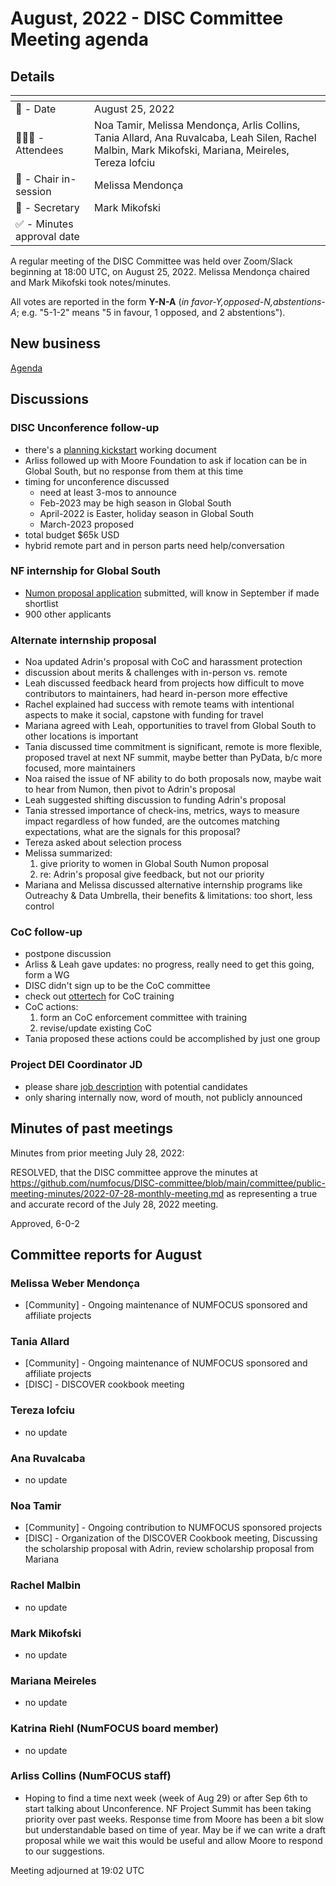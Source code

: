 # August, 2022 - DISC Committee Meeting agenda

## Details

| <!-- -->    | <!-- -->    |
|-----------|---|
| 📅 - Date | August 25, 2022 |
| 🙋🏽‍♀️ - Attendees | Noa Tamir, Melissa Mendonça, Arlis Collins, Tania Allard, Ana Ruvalcaba, Leah Silen, Rachel Malbin, Mark Mikofski, Mariana, Meireles, Tereza Iofciu |
| 💬 - Chair in-session | Melissa Mendonça  |
| 📝 - Secretary | Mark Mikofski  |
| ✅ - Minutes approval date |   |

A regular meeting of the DISC Committee was held over Zoom/Slack beginning at 18:00 UTC, on August 25, 2022. Melissa Mendonça chaired and Mark Mikofski took notes/minutes.

All votes are reported in the form **Y-N-A** (*in favor-Y‚opposed-N‚abstentions-A*; e.g. "5-1-2" means "5 in favour, 1 opposed, and 2 abstentions").

## New business

[Agenda](https://docs.google.com/document/d/1wimzH0SWvr--OrYlaHCq1bS7pG67RGOjxmK497XD70E)

## Discussions

### DISC Unconference follow-up

- there's a [planning kickstart](https://docs.google.com/document/d/1t-00Q27QGK_8KxgniQT_iX66YAqf8o3dx9zj2jCz0qs/edit) working document
- Arliss followed up with Moore Foundation to ask if location can be in Global South, but no response from them at this time
- timing for unconference discussed
    - need at least 3-mos to announce
    - Feb-2023 may be high season in Global South
    - April-2022 is Easter, holiday season in Global South
    - March-2023 proposed
- total budget $65k USD
- hybrid remote part and in person parts need help/conversation

### NF internship for Global South

- [Numon proposal application](https://docs.google.com/document/d/1Gz8uGNveMYkTQsXozMPmqdVsvqxmJ5DE8HseJi885UI/edit) submitted, will know in September if made shortlist
- 900 other applicants

### Alternate internship proposal

- Noa updated Adrin's proposal with CoC and harassment protection
- discussion about merits & challenges with in-person vs. remote
- Leah discussed feedback heard from projects how difficult to move contributors to maintainers, had heard in-person more effective
- Rachel explained had success with remote teams with intentional aspects to make it social, capstone with funding for travel
- Mariana agreed with Leah, opportunities to travel from Global South to other locations is important
- Tania discussed time commitment is significant, remote is more flexible, proposed travel at next NF summit, maybe better than PyData, b/c more focused, more maintainers
- Noa raised the issue of NF ability to do both proposals now, maybe wait to hear from Numon, then pivot to Adrin's proposal
- Leah suggested shifting discussion to funding Adrin's proposal
- Tania stressed importance of check-ins, metrics, ways to measure impact regardless of how funded, are the outcomes matching expectations, what are the signals for this proposal?
- Tereza asked about selection process
- Melissa summarized:
    1. give priority to women in Global South Numon proposal
    2. re: Adrin's proposal give feedback, but not our priority
- Mariana and Melissa discussed alternative internship programs like Outreachy & Data Umbrella, their benefits & limitations: too short, less control

### CoC follow-up

- postpone discussion
- Arliss & Leah gave updates: no progress, really need to get this going, form a WG
- DISC didn't sign up to be the CoC committee
- check out [ottertech](https://otter.technology/code-of-conduct-training/) for CoC training
- CoC actions:
    1. form an CoC enforcement committee with training
    2. revise/update existing CoC
- Tania proposed these actions could be accomplished by just one group

### Project DEI Coordinator JD
- please share [job description](https://drive.google.com/file/d/1zQUs-d5hwc-63Hl3rPlAsE13x8mvGG30/view) with potential candidates
- only sharing internally now, word of mouth, not publicly announced

## Minutes of past meetings

Minutes from prior meeting July 28, 2022:

RESOLVED, that the DISC committee approve the minutes at https://github.com/numfocus/DISC-committee/blob/main/committee/public-meeting-minutes/2022-07-28-monthly-meeting.md as representing a true and accurate record of the July 28, 2022 meeting.

Approved, 6-0-2

## Committee reports for August

### Melissa Weber Mendonça
* [Community] - Ongoing maintenance of NUMFOCUS sponsored and affiliate projects

### Tania Allard 
* [Community] - Ongoing maintenance of NUMFOCUS sponsored and affiliate projects
* [DISC] -  DISCOVER cookbook meeting

### Tereza Iofciu
* no update

### Ana Ruvalcaba
* no update

### Noa Tamir
* [Community] - Ongoing contribution to NUMFOCUS sponsored projects
* [DISC] - Organization of the DISCOVER Cookbook meeting, Discussing the scholarship proposal with Adrin, review scholarship proposal from Mariana

### Rachel Malbin
* no update

### Mark Mikofski
* no update

### Mariana Meireles
* no update

### Katrina Riehl (NumFOCUS board member)
* no update

### Arliss Collins (NumFOCUS staff)
* Hoping to find a time next week (week of Aug 29) or after Sep 6th to start talking about Unconference.  NF Project Summit has been taking priority over past weeks.  Response time from Moore has been a bit slow but understandable based on time of year.  May be if we can write a draft proposal while we wait this would be useful and allow Moore to respond to our suggestions.


Meeting adjourned at 19:02 UTC
